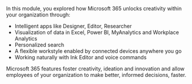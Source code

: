 In this module, you explored how Microsoft 365 unlocks creativity within your organization through: 

- Intelligent apps like Designer, Editor, Researcher
- Visualization of data in Excel, Power BI, MyAnalytics and Workplace Analytics 
- Personalized search
- A flexible workstyle enabled by connected devices anywhere you go 
- Working naturally with Ink Editor and voice commands 

Microsoft 365 features foster creativity, ideation and innovation and allow employees of your organization to make better, informed decisions, faster. 
